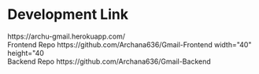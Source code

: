 <h1 align="left">Development Link</h1>
<div>
https://archu-gmail.herokuapp.com/
 </div>


<div>
Frontend Repo https://github.com/Archana636/Gmail-Frontend width="40" height="40
 </div>
Backend Repo  https://github.com/Archana636/Gmail-Backend
